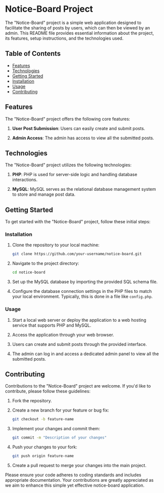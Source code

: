 # Notice-Board Project

The "Notice-Board" project is a simple web application designed to facilitate the sharing of posts by users, which can then be viewed by an admin. This README file provides essential information about the project, its features, setup instructions, and the technologies used.

## Table of Contents

- [Features](#features)
- [Technologies](#technologies)
- [Getting Started](#getting-started)
- [Installation](#installation)
- [Usage](#usage)
- [Contributing](#contributing)

## Features

The "Notice-Board" project offers the following core features:

1. **User Post Submission**: Users can easily create and submit posts.

2. **Admin Access**: The admin has access to view all the submitted posts.

## Technologies

The "Notice-Board" project utilizes the following technologies:

1. **PHP**: PHP is used for server-side logic and handling database interactions.

2. **MySQL**: MySQL serves as the relational database management system to store and manage post data.

## Getting Started

To get started with the "Notice-Board" project, follow these initial steps:

### Installation

1. Clone the repository to your local machine:

   ```bash
   git clone https://github.com/your-username/notice-board.git
   ```

2. Navigate to the project directory:

   ```bash
   cd notice-board
   ```

3. Set up the MySQL database by importing the provided SQL schema file.

4. Configure the database connection settings in the PHP files to match your local environment. Typically, this is done in a file like `config.php`.

### Usage

1. Start a local web server or deploy the application to a web hosting service that supports PHP and MySQL.

2. Access the application through your web browser.

3. Users can create and submit posts through the provided interface.

4. The admin can log in and access a dedicated admin panel to view all the submitted posts.

## Contributing

Contributions to the "Notice-Board" project are welcome. If you'd like to contribute, please follow these guidelines:

1. Fork the repository.

2. Create a new branch for your feature or bug fix:

   ```bash
   git checkout -b feature-name
   ```

3. Implement your changes and commit them:

   ```bash
   git commit -m "Description of your changes"
   ```

4. Push your changes to your fork:

   ```bash
   git push origin feature-name
   ```

5. Create a pull request to merge your changes into the main project.

Please ensure your code adheres to coding standards and includes appropriate documentation. Your contributions are greatly appreciated as we aim to enhance this simple yet effective notice-board application.
